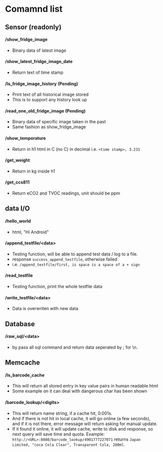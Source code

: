 # Comamnd list
## Sensor (readonly)
#### **/show\_fridge_image**
* Binary data of latest image

#### **/show\_latest\_fridge\_image_date**
* Return text of time stamp

#### **/ls\_fridge\_image_history** (Pending)
* Print text of all historical image stored
* This is to support any history look up

#### **/read\_one_old\_fridge\_image** (Pending)
* Binary data of specific image taken in the past
* Same fashion as show_fridge_image

#### **/show_temperature**
* Return in h1 html in C (no C) in decimal i.e. ``<time stamp>, 3.231``

#### **/get_weight**
* Return in kg inside h1

#### **/get_ccs811**
* Return eCO2 and TVOC readings, unit should be ppm

## data I/O
#### **/hello_world**
* html, "Hi Android"

#### **/append_testfile/\<data\>**
* Testing function, will be able to append test data / log to a file.
* response ``success_append_testfile``, otherwise failed
* i.e. ``/append_testfile/first, is space is a space of a + sign``

#### **/read_testfile**
* Testing function, print the whole testfile data

#### **/write_testfile/\<data\>**
* Data is overwriten with new data

## Database
#### **/raw_sql/\<data\>**
* by pass all sql command and return data seperated by ; for \n.

## Memcache
#### **/ls_barcode\_cache**
* This will return all stored entry in key value pairs in human readable html
* Some example on it can deal with dangerous char has been shown

#### **/barcode_lookup/\<digits\>**
* This will return name string, if a cache hit, 0.001s.
* And if there is not hit in local cache, it will go online (a few seconds), and if it is not there, error message will return asking for manual update.
* If it found it online, it will update cache, write to disk and response, so next query will save time and quota. Example:
``http://<URL>:8080/barcode_lookup/4901777227071``
returns ``Japan Limited, "coca Cola Clear", Transparent Cola, 280ml``.